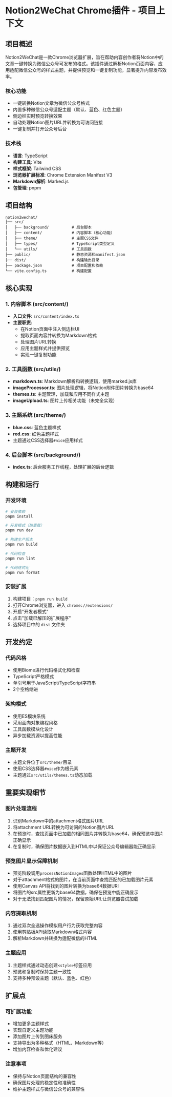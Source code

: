 # Notion2WeChat Chrome插件 - 项目上下文

## 项目概述

Notion2WeChat是一款Chrome浏览器扩展，旨在帮助内容创作者将Notion中的文章一键转换为微信公众号可发布的格式。该插件通过解析Notion页面内容，应用适配微信公众号的样式主题，并提供预览和一键复制功能，显著提升内容发布效率。

### 核心功能
- 一键转换Notion文章为微信公众号格式
- 内置多种微信公众号适配主题（默认、蓝色、红色主题）
- 侧边栏实时预览转换效果
- 自动处理Notion图片URL并转换为可访问链接
- 一键复制并打开公众号后台

### 技术栈
- **语言**: TypeScript
- **构建工具**: Vite
- **样式框架**: Tailwind CSS
- **浏览器扩展标准**: Chrome Extension Manifest V3
- **Markdown解析**: Marked.js
- **包管理**: pnpm

## 项目结构

```
notion2wechat/
├── src/
│   ├── background/          # 后台脚本
│   ├── content/             # 内容脚本（核心功能）
│   ├── theme/               # 主题CSS文件
│   ├── types/               # TypeScript类型定义
│   └── utils/               # 工具函数
├── public/                  # 静态资源和manifest.json
├── dist/                    # 构建输出目录
├── package.json             # 项目配置和依赖
└── vite.config.ts           # 构建配置
```

## 核心实现

### 1. 内容脚本 (src/content/)
- **入口文件**: `src/content/index.ts`
- **主要职责**: 
  - 在Notion页面中注入侧边栏UI
  - 提取页面内容并转换为Markdown格式
  - 处理图片URL转换
  - 应用主题样式并提供预览
  - 实现一键复制功能

### 2. 工具函数 (src/utils/)
- **markdown.ts**: Markdown解析和转换逻辑，使用marked.js库
- **imageProcessor.ts**: 图片处理逻辑，将Notion附件图片转换为base64
- **themes.ts**: 主题管理，加载和应用不同样式主题
- **imageUpload.ts**: 图片上传相关功能（未完全实现）

### 3. 主题系统 (src/theme/)
- **blue.css**: 蓝色主题样式
- **red.css**: 红色主题样式
- 主题通过CSS选择器`#nice`应用样式

### 4. 后台脚本 (src/background/)
- **index.ts**: 后台服务工作线程，处理扩展的后台逻辑

## 构建和运行

### 开发环境
```bash
# 安装依赖
pnpm install

# 开发模式（热重载）
pnpm run dev

# 构建生产版本
pnpm run build

# 代码检查
pnpm run lint

# 代码格式化
pnpm run format
```

### 安装扩展
1. 构建项目：`pnpm run build`
2. 打开Chrome浏览器，进入 `chrome://extensions/`
3. 开启"开发者模式"
4. 点击"加载已解压的扩展程序"
5. 选择项目中的 `dist` 文件夹

## 开发约定

### 代码风格
- 使用Biome进行代码格式化和检查
- TypeScript严格模式
- 单引号用于JavaScript/TypeScript字符串
- 2个空格缩进

### 架构模式
- 使用ES模块系统
- 采用面向对象编程风格
- 工具函数模块化设计
- 异步加载资源以提高性能

### 主题开发
- 主题文件位于`src/theme/`目录
- 使用CSS选择器`#nice`作为根元素
- 主题通过`src/utils/themes.ts`动态加载

## 重要实现细节

### 图片处理流程
1. 识别Markdown中的attachment格式图片URL
2. 将attachment URL转换为可访问的Notion图片URL
3. 在预览时，查找页面中已加载的相同图片并转换为base64，确保预览中图片正确显示
4. 在复制时，确保图片数据嵌入到HTML中以保证公众号编辑器能正确显示

### 预览图片显示保障机制
- 预览阶段调用`processNotionImages`函数处理HTML中的图片
- 对于attachment格式的图片，在当前页面中查找匹配的已加载图片元素
- 使用Canvas API将找到的图片转换为base64数据URI
- 将图片的src属性更新为base64数据，确保在预览中能正确显示
- 对于无法找到匹配图片的情况，保留原始URL让浏览器尝试加载

### 内容提取机制
1. 通过双次全选操作模拟用户行为获取完整内容
2. 使用剪贴板API读取Markdown格式内容
3. 解析Markdown并转换为适配微信的HTML

### 主题应用
1. 主题样式通过动态创建`<style>`标签应用
2. 预览和复制时保持主题一致性
3. 支持多种预设主题（默认、蓝色、红色）

## 扩展点

### 可扩展功能
- 增加更多主题样式
- 实现自定义主题功能
- 添加图片上传到图床服务
- 支持导出为多种格式（HTML、Markdown等）
- 增加内容检查和优化建议

### 注意事项
- 保持与Notion页面结构的兼容性
- 确保图片处理的稳定性和准确性
- 维护主题样式与微信公众号的兼容性
